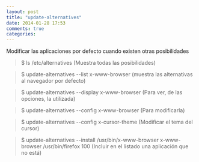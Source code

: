 ```yaml
---
layout: post
title: "update-alternatives"
date: 2014-01-28 17:53
comments: true
categories: 
---
```

Modificar las aplicaciones por defecto cuando existen otras posibilidades 

>$ ls /etc/alternatives  (Muestra todas las posibilidades)

>$ update-alternatives --list x-www-browser (muestra las alternativas al navegador por defecto)

>$ update-alternatives --display x-www-browser (Para ver, de las opciones, la utilizada)

>$ update-alternatives --config x-www-browser (Para modificarla)

>$ update-alternatives --config x-cursor-theme (Modificar el tema del cursor)

>$ update-alternatives --install  /usr/bin/x-www-browser x-www-browser /usr/bin/firefox 100 (Incluir en el listado una aplicación que no está)

